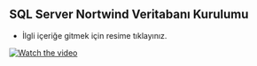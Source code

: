 ## SQL Server Nortwind Veritabanı Kurulumu

* İlgli içeriğe gitmek için resime tıklayınız.

[![Watch the video](https://i.ibb.co/nDfQ0TR/Makale-Kapak-Sayfa-Tasar-m.jpg)](https://www.youtube.com/watch?v=phz39BQCivg)
